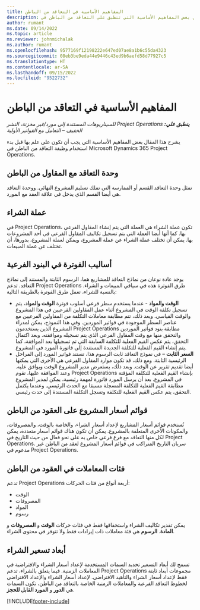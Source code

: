 ```yaml
---
title: المفاهيم الأساسية في التعاقد من الباطن
description: يشرح هذا المقال بعض المفاهيم الأساسية التي تنطبق على التعاقد من الباطن في Microsoft Dynamics 365 Project Operations.
author: rumant
ms.date: 09/14/2022
ms.topic: article
ms.reviewer: johnmichalak
ms.author: rumant
ms.openlocfilehash: 9577169f12198222e647ed07ae8a1b6c55da4323
ms.sourcegitcommit: 08eb3be9eda44e9446c43ed9b6aefd58d77927c5
ms.translationtype: HT
ms.contentlocale: ar-SA
ms.lasthandoff: 09/15/2022
ms.locfileid: "9522732"
---
```

# <a name="key-concepts-in-subcontracting"></a>المفاهيم الأساسية في التعاقد من الباطن


_**ينطبق علي:** ‏‫Project Operations للسيناريوهات المستندة إلى مورد/غير مخزنة‬، ‏‫النشر الخفيف – التعامل مع الفواتير الأولية‬_

يشرح هذا المقال بعض المفاهيم الأساسية التي يجب أن تكون على علم بها قبل بدء استخدام وظيفة التعاقد من الباطن في Microsoft Dynamics 365 Project Operations.

## <a name="contracting-unit-on-the-subcontract"></a>وحدة التعاقد مع المقاول من الباطن

تمثل وحدة التعاقد القسم أو الممارسة التي تملك تسليم المشروع النهائي. ووحدة التعاقد هي أيضا القسم الذي يدخل في علاقة العقد مع المورد.

## <a name="purchase-currency"></a>عملة الشراء

في Project Operations، تكون عملة الشراء هي العملة التي يتم إنشاء المقاول الفرعي بها. كما أنها أيضا العملة التي يتم تسجيل تكاليف المقاول الفرعي في أحد المشروعات بها. يمكن أن تختلف عملة الشراء عن عملة المشروع، ويمكن لعملة المشروع، بدورها، أن تختلف عن عملة المبيعات.

## <a name="billing-methods-on-subcontract-lines"></a>أساليب الفوترة في البنود الفرعية

يوجد عادة نوعان من نماذج التعاقد للمشاريع هما، الرسوم الثابتة والمستند إلى نماذج التعاقد. تدعم Project Operations طرق الفوترة هذه في سياقي المبيعات و الشراء. بالنسبة للشراء، تعمل طرق الفوترة بالطريقة التالية:

- **الوقت والمواد** - عندما يستخدم سطر فرعي أسلوب فوترة **الوقت والمواد**، يتم تسجيل تكلفة الوقت في المشروع أثناء عمل المقاولين الفرعيين في هذا المشروع والوقت القياسي. وبعد ذلك، تتم مطابقة معاملات التكلفة من المقاولين الفرعيين مع عناصر السطر الموجودة في فواتير الموردين. وفي هذا النموذج، يمكن لمدراء المشروع الذين يستخدمون Project Operations مطابقة بنود فواتير الموردين والتحقق منها مع وقت المقاول الفرعي الذي يتم تسجيله وموافقته. وبعد اكتمال التحقق، يتم عكس القيم الفعلية للتكلفة السابقة التي تم تسجيلها بعد الموافقة، كما يتم إنشاء القيم الفعلية للتكلفة الجديدة المستندة إلى فاتورة المورد في المشروع.
- **السعر الثابت** – في نموذج التعاقد ثابت الرسوم هذا، تستند فواتير المورد إلى المراحل الرئيسية الثابتة. ومع ذلك، قد تكون موارد المقاول الفرعي هي الأخرى التي يمكنها أيضا تقديم تقرير عن الوقت. وبعد ذلك، يستعرض مدير المشروع الوقت ويوافق عليه. وعند الموافقة عليها، تقوم Project Operations بإنشاء القيم الفعلية للتكلفة المؤقتة في المشروع. بعد أن يرسل المورد فاتورة لمهمة رئيسية، يمكن لمدير المشروع مطابقة القيم الفعلية للتكلفة المسجلة مسبقا مع الحدث الرئيسي. وعندما يكتمل التحقق، يتم عكس القيم الفعلية للتكلفة وتسجل التكلفة المستندة إلى حدث رئيسي.

## <a name="project-price-lists-on-subcontracts"></a>قوائم أسعار المشروع على العقود من الباطن

تُستخدم قوائم أسعار المشاريع لإعداد أسعار الشراء، والخاصة بالوقت، والمصروفات، والمكونات الأخرى المتعلقة بالمشروع. يمكن أن تكون هناك قوائم أسعار متعددة، يمكن لكل منها التعاقد مع فرع فرعي خاص به على نحو فعال من حيث التاريخ في Project Operations. سريان التاريخ المتراكب في قوائم أسعار المشروع لعقد من الباطن غير مدعوم في Project Operations.

## <a name="transaction-classes-on-subcontracts"></a>فئات المعاملات في العقود من الباطن

تدعم Project Operations أربعة أنواع من فئات الحركات:

- الوقت
- المصروفات
- المواد
- رسوم

يمكن تقدير تكاليف الشراء واستحقاقها فقط في فئات حركات **الوقت** و **المصروفات** و **المادة**. **الرسوم** هي فئة معاملات ذات إيرادات فقط ولا تتوفر في محتوى الشراء.

## <a name="purchase-pricing-dimensions"></a>أبعاد تسعير الشراء

تسمح لك أبعاد التسعير تحديد السمات المستخدمة لإعداد أسعار الشراء والافتراضية في المعاملات الزمنية. فيما يتعلق بالشراء، تدعم Project Operations مجموعات أبعاد ثابتة فقط لإعداد أسعار الشراء والتأهيد الافتراضي. لإعداد أسعار الشراء والإعداد الافتراضي لخطوط التعاقد الفرعية والمعاملات الزمنية الخاصة بالتعاقد من الباطن، تكون السمات هي **الدور** و **المورد القابل للحجز**.

[!INCLUDE[footer-include](../../includes/footer-banner.md)]
